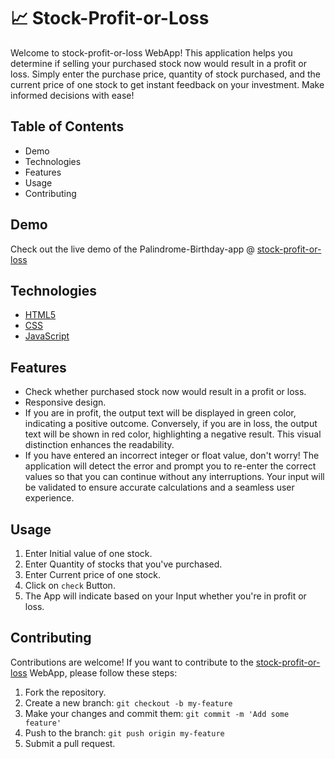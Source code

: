 # 📈 Stock-Profit-or-Loss

Welcome to stock-profit-or-loss WebApp! This application helps you determine if selling your purchased stock now would result in a profit or loss. Simply enter the purchase price, quantity of stock purchased, and the current price of one stock to get instant feedback on your investment. Make informed decisions with ease!

## Table of Contents 

- Demo
- Technologies
- Features
- Usage
- Contributing

## Demo

Check out the live demo of the Palindrome-Birthday-app @ [stock-profit-or-loss](https://mark-fourteen-stock-purchase.vercel.app/)

## Technologies

- [HTML5](https://en.wikipedia.org/wiki/HTML)
- [CSS](https://en.wikipedia.org/wiki/CSS)
- [JavaScript](https://en.wikipedia.org/wiki/JavaScript)

## Features 

- Check whether purchased stock now would result in a profit or loss.
- Responsive design.
- If you are in profit, the output text will be displayed in green color, indicating a positive outcome. Conversely, if you are in loss, the output text will be shown in red color, highlighting a negative result. This visual distinction enhances the readability.
- If you have entered an incorrect integer or float value, don't worry! The application will detect the error and prompt you to re-enter the correct values so that you can continue without any interruptions. Your input will be validated to ensure accurate calculations and a seamless user experience.

## Usage 

1. Enter Initial value of one stock.
2. Enter Quantity of stocks that you've purchased.
3. Enter Current price of one stock.
4. Click on `check` Button. 
5. The App will indicate based on your Input whether you're in profit or loss.

## Contributing

Contributions are welcome! If you want to contribute to the [stock-profit-or-loss](https://mark-fourteen-stock-purchase.vercel.app/) WebApp,
please follow these steps:

1. Fork the repository.
2. Create a new branch: `git checkout -b my-feature`
3. Make your changes and commit them: `git commit -m 'Add some feature'`
4. Push to the branch: `git push origin my-feature`
5. Submit a pull request.
